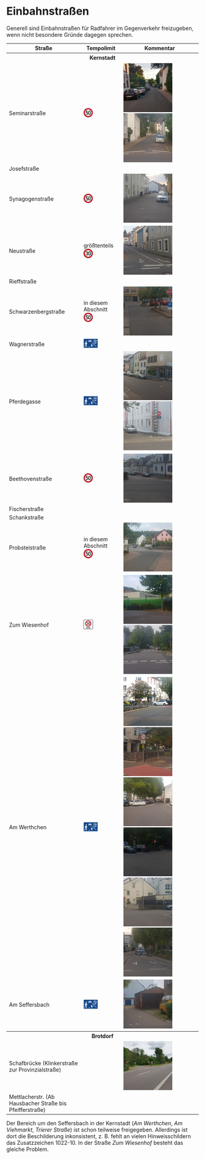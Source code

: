 # Einbahnstraßen

Generell sind Einbahnstraßen für Radfahrer im Gegenverkehr freizugeben, wenn nicht besondere Gründe dagegen sprechen.

<table>
  <thead>
    <tr>
      <th>Straße</th>
      <th>Tempolimit</th>
      <th>Kommentar</th>
    </tr>
  </thead>
  <tbody>
    <tr>
      <th colspan=3>Kernstadt</th>
    </tr><tr>
      <td>Seminarstraße</td>
      <td><img alt="50" src="signs/274.50.png" height="25"/></td>
      <td>
        <a href="media/seminarstr.jpg"><img alt="Seminarstraße" src="media/thumb-seminarstr.jpg"/></a>
        <a href="media/20200919_181616.jpg"><img alt="Seminarstraße" src="media/thumb-20200919_181616.jpg"/></a>
      </td>
    </tr><tr>
      <td>Josefstraße</td>
      <td></td>
      <td></td>
    </tr><tr>
      <td>Synagogenstraße</td>
      <td><img alt="50" src="signs/274.50.png" height="25"/></td>
      <td>
        <a href="media/20200919_184031.jpg"><img alt="Synagogenstraße" src="media/thumb-20200919_184031.jpg"/></a>
      </td>
    </tr><tr>
      <td>Neustraße</td>
      <td>größtenteils <img alt="30" src="signs/274.30.png" height="25"/></td>
      <td>
        <a href="media/20200919_190127.jpg"><img alt="Neustraße Ende" src="media/thumb-20200919_190127.jpg"/></a>
      </td>
    </tr><tr>
      <td>Rieffstraße</td>
      <td></td>
      <td></td>
    </tr><tr>
      <td>Schwarzenbergstraße</td>
      <td>in diesem Abschnitt <img alt="50" src="signs/274.50.png" height="25"/></td>
      <td>
        <a href="media/20200919_185036.jpg"><img alt="Schwarzenbergstraße" src="media/thumb-20200919_185036.jpg"/></a>
      </td>
    </tr><tr>
      <td>Wagnerstraße</td>
      <td><img alt="verkehrsberuhigt" src="signs/325.1.png" height="25"/></td>
      <td></td>
    </tr><tr>
      <td>Pferdegasse</td>
      <td><img alt="verkehrsberuhigt" src="signs/325.1.png" height="25"/></td>
      <td>
        <a href="media/20200919_183742.jpg"><img alt="Neustraße/Pferdegasse" src="media/thumb-20200919_183742.jpg"/></a>
        <a href="media/20200919_183919.jpg"><img alt="Pferdegasse" src="media/thumb-20200919_183919.jpg"/></a>
      </td>
    </tr><tr>
      <td>Beethovenstraße</td>
      <td><img alt="50" src="signs/274.50.png" height="25"/></td>
      <td>
        <a href="media/20200919_181113.jpg"><img alt="Beethovenstraße" src="media/thumb-20200919_181113.jpg"/></a>
      </td>
    </tr><tr>
      <td>Fischerstraße</td>
      <td></td>
      <td></td>
    </tr><tr>
      <td>Schankstraße</td>
      <td></td>
      <td></td>
    </tr><tr>
      <td>Probsteistraße</td>
      <td>in diesem Abschnitt <img alt="50" src="signs/274.50.png" height="25"/></td>
      <td>
        <a href="media/20200919_184515.jpg"><img alt="Probsteistraße" src="media/thumb-20200919_184515.jpg"/></a>
      </td>
    </tr><tr>
      <td>Zum Wiesenhof</td>
      <td><img alt="z30" src="signs/274.1.png" height="25"/></td>
      <td>
        <a href="media/20200919_181804.jpg"><img alt="Wiesenhof Inkonsistenz" src="media/thumb-20200919_181804.jpg"/></a>
        <a href="media/20200919_181535.jpg"><img alt="Wiesenhof Ende" src="media/thumb-20200919_181535.jpg"/></a>
      </td>
    </tr><tr>
      <td>Am Werthchen</td>
      <td><img alt="verkehrsberuhigt" src="signs/325.1.png" height="25"/></td>
      <td>
        <a href="media/20200919_183017.jpg"><img alt="Am Werthchen Brücke Altstadt 1" src="media/thumb-20200919_183017.jpg"/></a>
        <a href="media/20200919_183042.jpg"><img alt="Am Werthchen Brücke Altstadt 2" src="media/thumb-20200919_183042.jpg"/></a>
        <a href="media/20200919_183208.jpg"><img alt="Am Werthchen/Wagnerstraße 1" src="media/thumb-20200919_183208.jpg"/></a>
        <a href="media/20200919_183254.jpg"><img alt="Am Werthchen/Wagnerstraße 2" src="media/thumb-20200919_183254.jpg"/></a>
        <a href="media/20200919_183633.jpg"><img alt="Am Werthchen/Wagnerstraße 3" src="media/thumb-20200919_183633.jpg"/></a>
        <a href="media/20200919_183402.jpg"><img alt="Am Werthchen Ende" src="media/thumb-20200919_183402.jpg"/></a>
      </td>
    </tr><tr>
      <td>Am Seffersbach</td>
      <td><img alt="verkehrsberuhigt" src="signs/325.1.png" height="25"/></td>
      <td>
        <a href="media/20200919_183524.jpg"><img alt="Am Seffersbach" src="media/thumb-20200919_183524.jpg"/></a>
      </td>
    </tr><tr>
      <th colspan=3>Brotdorf</th>
    </tr><tr>
      <td>Schafbrücke (Klinkerstraße zur Provinzialstraße)</td>
      <td></td>
      <td><a href="media/mzg-bd-einbahnstrasse-2.jpg"><img alt="Schafbrücke Einbahnstraße" src="media/thumb-mzg-bd-einbahnstrasse-2.jpg"/></a></td>
    </tr><tr>
      <td>Mettlacherstr. (Ab Hausbacher Straße bis Pfeifferstraße)</td>
      <td></td>
      <td></td>
    </tr>
  </tbody>
</table>

Der Bereich um den Seffersbach in der Kernstadt (*Am Werthchen*, *Am Viehmarkt*, *Trierer Straße*) ist schon teilweise freigegeben.
Allerdings ist dort die Beschilderung inkonsistent, z. B. fehlt an vielen Hinweisschildern das Zusatzzeichen 1022-10.
In der Straße *Zum Wiesenhof* besteht das gleiche Problem.



